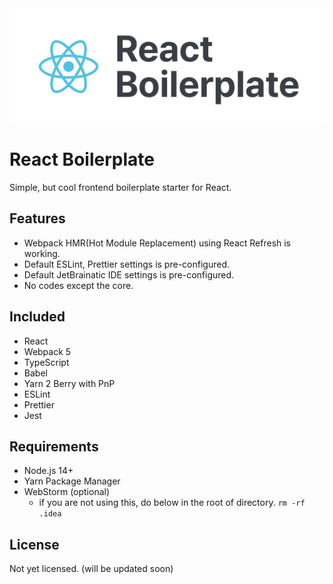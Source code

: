<div align="center">
  <img src="./logo.svg" width="540px">
</div>


# React Boilerplate

Simple, but cool frontend boilerplate starter for React.

## Features

- Webpack HMR(Hot Module Replacement) using React Refresh is working.
- Default ESLint, Prettier settings is pre-configured.
- Default JetBrainatic IDE settings is pre-configured.
- No codes except the core.

## Included

- React
- Webpack 5
- TypeScript
- Babel
- Yarn 2 Berry with PnP
- ESLint
- Prettier
- Jest

## Requirements

- Node.js 14+
- Yarn Package Manager
- WebStorm (optional)
    - if you are not using this, do below in the root of directory.
      `rm -rf .idea`

## License

Not yet licensed. (will be updated soon)
